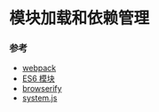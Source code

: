 # 模块加载和依赖管理



### 参考

* [webpack](http://webpack.github.io/)
* [ES6 模块](https://www.telerik.com/blogs/choose-es6-modules-today)
* [browserify](https://browserify.org/)
* [system.js](https://github.com/systemjs/systemjs)

